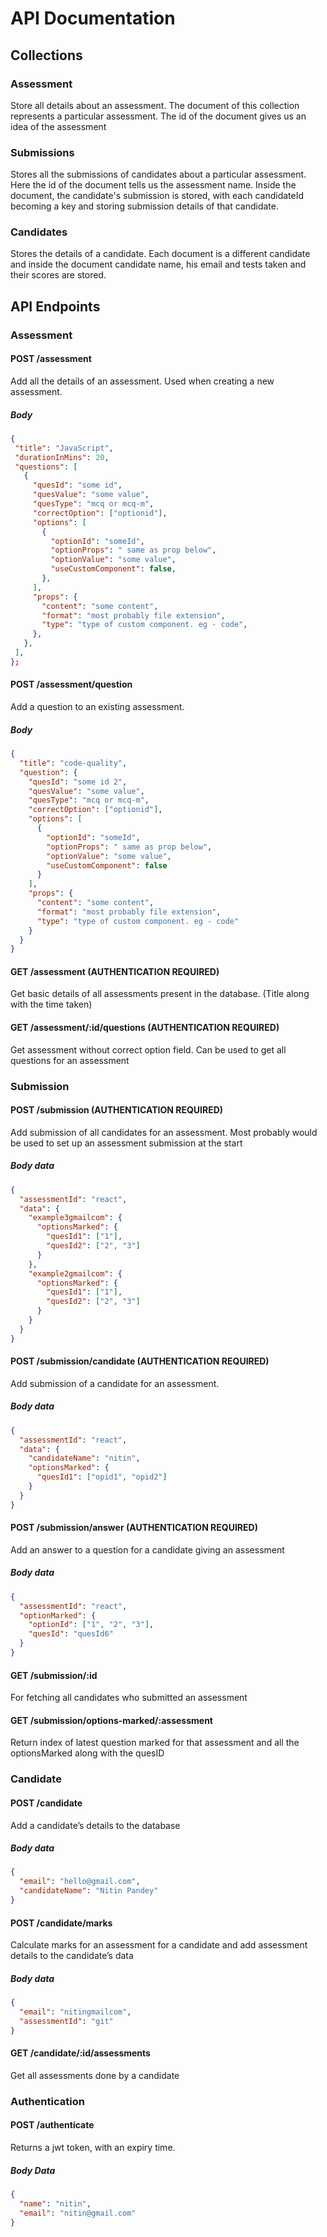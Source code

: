 # API Documentation

## Collections

### Assessment

Store all details about an assessment. The document of this collection represents a particular assessment. The id of the document gives us an idea of the assessment

### Submissions

Stores all the submissions of candidates about a particular assessment. Here the id of the document tells us the assessment name. Inside the document, the candidate's submission is stored, with each candidateId becoming a key and storing submission details of that candidate.

### Candidates

Stores the details of a candidate. Each document is a different candidate and inside the document candidate name, his email and tests taken and their scores are stored.

## API Endpoints

### Assessment

#### POST /assessment

Add all the details of an assessment. Used when creating a new assessment.

##### Body

```json
{
 "title": "JavaScript",
 "durationInMins": 20,
 "questions": [
   {
     "quesId": "some id",
     "quesValue": "some value",
     "quesType": "mcq or mcq-m",
     "correctOption": ["optionid"],
     "options": [
       {
         "optionId": "someId",
         "optionProps": " same as prop below",
         "optionValue": "some value",
         "useCustomComponent": false,
       },
     ],
     "props": {
       "content": "some content",
       "format": "most probably file extension",
       "type": "type of custom component. eg - code",
     },
   },
 ],
};

```

#### POST /assessment/question

Add a question to an existing assessment.

##### Body

```json
{
  "title": "code-quality",
  "question": {
    "quesId": "some id 2",
    "quesValue": "some value",
    "quesType": "mcq or mcq-m",
    "correctOption": ["optionid"],
    "options": [
      {
        "optionId": "someId",
        "optionProps": " same as prop below",
        "optionValue": "some value",
        "useCustomComponent": false
      }
    ],
    "props": {
      "content": "some content",
      "format": "most probably file extension",
      "type": "type of custom component. eg - code"
    }
  }
}
```

#### GET /assessment (AUTHENTICATION REQUIRED)

Get basic details of all assessments present in the database. (Title along with the time taken)

#### GET /assessment/:id/questions (AUTHENTICATION REQUIRED)

Get assessment without correct option field. Can be used to get all questions for an assessment

### Submission

#### POST /submission (AUTHENTICATION REQUIRED)

Add submission of all candidates for an assessment. Most probably would be used to set up an assessment submission at the start

##### Body data

```json
{
  "assessmentId": "react",
  "data": {
    "example3gmailcom": {
      "optionsMarked": {
        "quesId1": ["1"],
        "quesId2": ["2", "3"]
      }
    },
    "example2gmailcom": {
      "optionsMarked": {
        "quesId1": ["1"],
        "quesId2": ["2", "3"]
      }
    }
  }
}
```

#### POST /submission/candidate (AUTHENTICATION REQUIRED)

Add submission of a candidate for an assessment.

##### Body data

```json
{
  "assessmentId": "react",
  "data": {
    "candidateName": "nitin",
    "optionsMarked": {
      "quesId1": ["opid1", "opid2"]
    }
  }
}
```

#### POST /submission/answer (AUTHENTICATION REQUIRED)

Add an answer to a question for a candidate giving an assessment

##### Body data

```json
{
  "assessmentId": "react",
  "optionMarked": {
    "optionId": ["1", "2", "3"],
    "quesId": "quesId6"
  }
}
```

#### GET /submission/:id

For fetching all candidates who submitted an assessment

#### GET /submission/options-marked/:assessment

Return index of latest question marked for that assessment and all the optionsMarked along with the quesID

### Candidate

#### POST /candidate

Add a candidate’s details to the database

##### Body data

```json
{
  "email": "hello@gmail.com",
  "candidateName": "Nitin Pandey"
}
```

#### POST /candidate/marks

Calculate marks for an assessment for a candidate and add assessment details to the candidate’s data

##### Body data

```json
{
  "email": "nitingmailcom",
  "assessmentId": "git"
}
```

#### GET /candidate/:id/assessments

Get all assessments done by a candidate

### Authentication

#### POST /authenticate

Returns a jwt token, with an expiry time.

##### Body Data

```json
{
  "name": "nitin",
  "email": "nitin@gmail.com"
}
```
